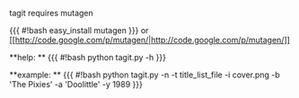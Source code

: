 tagit requires mutagen 

{{{
#!bash
  easy_install mutagen
}}}
or [[http://code.google.com/p/mutagen/|http://code.google.com/p/mutagen/]]

**help: **
{{{
#!bash
  python tagit.py -h
}}}

**example: **
{{{
#!bash
  python tagit.py -n -t title_list_file -i cover.png -b 'The Pixies' -a 'Doolittle' -y 1989
}}}
